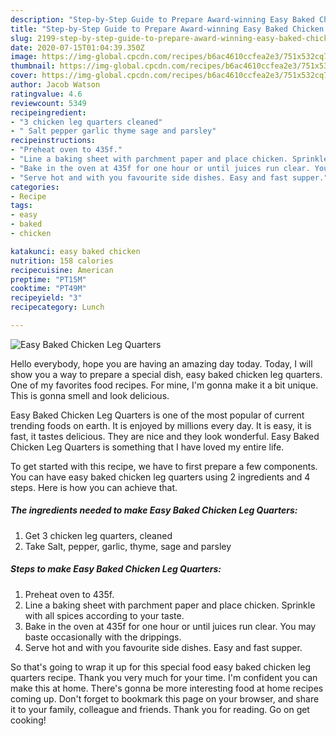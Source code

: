 ```yaml
---
description: "Step-by-Step Guide to Prepare Award-winning Easy Baked Chicken Leg Quarters"
title: "Step-by-Step Guide to Prepare Award-winning Easy Baked Chicken Leg Quarters"
slug: 2199-step-by-step-guide-to-prepare-award-winning-easy-baked-chicken-leg-quarters
date: 2020-07-15T01:04:39.350Z
image: https://img-global.cpcdn.com/recipes/b6ac4610ccfea2e3/751x532cq70/easy-baked-chicken-leg-quarters-recipe-main-photo.jpg
thumbnail: https://img-global.cpcdn.com/recipes/b6ac4610ccfea2e3/751x532cq70/easy-baked-chicken-leg-quarters-recipe-main-photo.jpg
cover: https://img-global.cpcdn.com/recipes/b6ac4610ccfea2e3/751x532cq70/easy-baked-chicken-leg-quarters-recipe-main-photo.jpg
author: Jacob Watson
ratingvalue: 4.6
reviewcount: 5349
recipeingredient:
- "3 chicken leg quarters cleaned"
- " Salt pepper garlic thyme sage and parsley"
recipeinstructions:
- "Preheat oven to 435f."
- "Line a baking sheet with parchment paper and place chicken. Sprinkle with all spices according to your taste."
- "Bake in the oven at 435f for one hour or until juices run clear. You may baste occasionally with the drippings."
- "Serve hot and with you favourite side dishes. Easy and fast supper."
categories:
- Recipe
tags:
- easy
- baked
- chicken

katakunci: easy baked chicken 
nutrition: 158 calories
recipecuisine: American
preptime: "PT15M"
cooktime: "PT49M"
recipeyield: "3"
recipecategory: Lunch

---
```



![Easy Baked Chicken Leg Quarters](https://img-global.cpcdn.com/recipes/b6ac4610ccfea2e3/751x532cq70/easy-baked-chicken-leg-quarters-recipe-main-photo.jpg)

Hello everybody, hope you are having an amazing day today. Today, I will show you a way to prepare a special dish, easy baked chicken leg quarters. One of my favorites food recipes. For mine, I'm gonna make it a bit unique. This is gonna smell and look delicious.

Easy Baked Chicken Leg Quarters is one of the most popular of current trending foods on earth. It is enjoyed by millions every day. It is easy, it is fast, it tastes delicious. They are nice and they look wonderful. Easy Baked Chicken Leg Quarters is something that I have loved my entire life.




To get started with this recipe, we have to first prepare a few components. You can have easy baked chicken leg quarters using 2 ingredients and 4 steps. Here is how you can achieve that.

<!--inarticleads1-->

##### The ingredients needed to make Easy Baked Chicken Leg Quarters:

1. Get 3 chicken leg quarters, cleaned
1. Take  Salt, pepper, garlic, thyme, sage and parsley




<!--inarticleads2-->

##### Steps to make Easy Baked Chicken Leg Quarters:

1. Preheat oven to 435f.
1. Line a baking sheet with parchment paper and place chicken. Sprinkle with all spices according to your taste.
1. Bake in the oven at 435f for one hour or until juices run clear. You may baste occasionally with the drippings.
1. Serve hot and with you favourite side dishes. Easy and fast supper.




So that's going to wrap it up for this special food easy baked chicken leg quarters recipe. Thank you very much for your time. I'm confident you can make this at home. There's gonna be more interesting food at home recipes coming up. Don't forget to bookmark this page on your browser, and share it to your family, colleague and friends. Thank you for reading. Go on get cooking!
